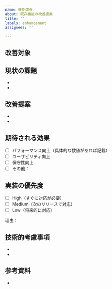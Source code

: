 ```yaml
---
name: 機能改善
about: 既存機能の改善提案
title: ''
labels: enhancement
assignees: ''

---
```


## 改善対象
<!-- どの機能を改善したいか -->

## 現状の課題
<!-- 現在どのような問題があるか -->
- 
- 

## 改善提案
<!-- どのように改善するか -->
- 
- 

## 期待される効果
<!-- 改善によってどのような効果が期待できるか -->
- [ ] パフォーマンス向上（具体的な数値があれば記載）
- [ ] ユーザビリティ向上
- [ ] 保守性向上
- [ ] その他：

## 実装の優先度
- [ ] High（すぐに対応が必要）
- [ ] Medium（次のリリースで対応）
- [ ] Low（将来的に対応）

理由：

## 技術的考慮事項
<!-- 実装時の注意点、既存機能への影響など -->
- 
- 

## 参考資料
<!-- スクリーンショット、関連Issue、参考URLなど -->
- 